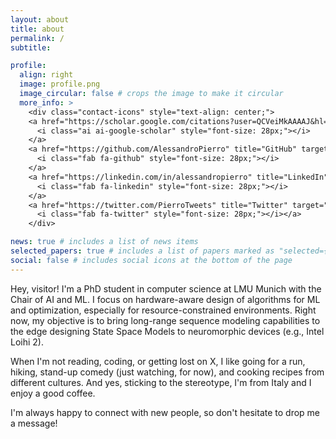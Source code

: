```yaml
---
layout: about
title: about
permalink: /
subtitle: 

profile:
  align: right
  image: profile.png
  image_circular: false # crops the image to make it circular
  more_info: >
    <div class="contact-icons" style="text-align: center;"> 
    <a href="https://scholar.google.com/citations?user=QCVeiMkAAAAJ&hl=en" title="Google Scholar" target="_blank" rel="noopener noreferrer">
      <i class="ai ai-google-scholar" style="font-size: 28px;"></i>
    </a> 
    <a href="https://github.com/AlessandroPierro" title="GitHub" target="_blank" rel="noopener noreferrer">
      <i class="fab fa-github" style="font-size: 28px;"></i>
    </a> 
    <a href="https://linkedin.com/in/alessandropierro" title="LinkedIn" target="_blank" rel="noopener noreferrer">
      <i class="fab fa-linkedin" style="font-size: 28px;"></i>
    </a> 
    <a href="https://twitter.com/PierroTweets" title="Twitter" target="_blank" rel="noopener noreferrer">
      <i class="fab fa-twitter" style="font-size: 28px;"></i></a> 
    </div>

news: true # includes a list of news items
selected_papers: true # includes a list of papers marked as "selected={true}"
social: false # includes social icons at the bottom of the page
---
```


Hey, visitor! I'm a PhD student in computer science at LMU Munich with the Chair of AI and ML. I focus on hardware-aware design of algorithms for ML and optimization, especially for resource-constrained environments. Right now, my objective is to bring long-range sequence modeling capabilities to the edge designing State Space Models to neuromorphic devices (e.g., Intel Loihi 2).

When I'm not reading, coding, or getting lost on X, I like going for a run, hiking, stand-up comedy (just watching, for now), and cooking recipes from different cultures. And yes, sticking to the stereotype, I'm from Italy and I enjoy a good coffee.

I'm always happy to connect with new people, so don't hesitate to drop me a message!